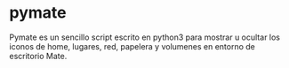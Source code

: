 # pymate

Pymate es un sencillo script escrito en python3 para mostrar u ocultar los iconos de home, lugares, red, papelera y volumenes en entorno de escritorio Mate.
